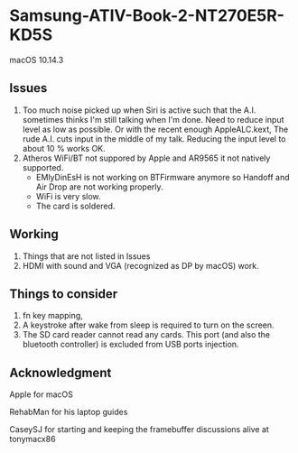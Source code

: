 # Samsung-ATIV-Book-2-NT270E5R-KD5S
macOS 10.14.3
## Issues
1. Too much noise picked up when Siri is active such that the A.I. sometimes thinks I'm still talking when I'm done. Need to reduce input level as low as possible. Or with the recent enough AppleALC.kext, The rude A.I. cuts input in the middle of my talk. Reducing the input level to about 10 % works OK.
2. Atheros WiFi/BT not suppored by Apple and AR9565 it not natively supported.
    - EMlyDinEsH is not working on BTFirmware anymore so Handoff and Air Drop are not working properly.
    - WiFi is very slow.
    - The card is soldered.
## Working
1. Things that are not listed in Issues
2. HDMI with sound and VGA (recognized as DP by macOS) work.
## Things to consider
1. fn key mapping,
2. A keystroke after wake from sleep is required to turn on the screen.
3. The SD card reader cannot read any cards. This port (and also the bluetooth controller) is excluded from USB ports injection.
## Acknowledgment
Apple for macOS

RehabMan for his laptop guides

CaseySJ for starting and keeping the framebuffer discussions alive at tonymacx86
